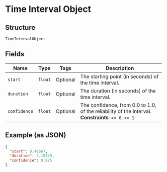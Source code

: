 
# Time Interval Object

## Structure

`TimeIntervalObject`

## Fields

| Name | Type | Tags | Description |
|  --- | --- | --- | --- |
| `start` | `float` | Optional | The starting point (in seconds) of the time interval. |
| `duration` | `float` | Optional | The duration (in seconds) of the time interval. |
| `confidence` | `float` | Optional | The confidence, from 0.0 to 1.0, of the reliability of the interval.<br>**Constraints**: `>= 0`, `<= 1` |

## Example (as JSON)

```json
{
  "start": 0.49567,
  "duration": 2.18749,
  "confidence": 0.925
}
```

